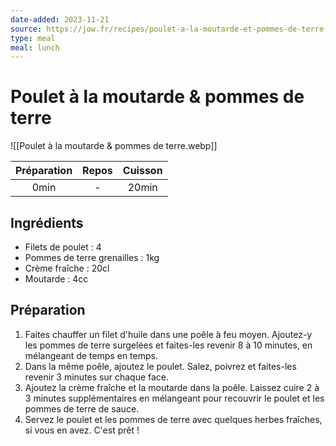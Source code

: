 ```yaml
---
date-added: 2023-11-21
source: https://jow.fr/recipes/poulet-a-la-moutarde-et-pommes-de-terre-8vxk1y011ink03hh0wdb
type: meal
meal: lunch
---
```


# Poulet à la moutarde & pommes de terre

![[Poulet à la moutarde & pommes de terre.webp]]

| Préparation | Repos | Cuisson |
|:-----------:|:-----:|:-------:|
|    0min     |   -   |  20min  |

## Ingrédients

- Filets de poulet : 4
- Pommes de terre grenailles : 1kg
- Crème fraîche : 20cl
- Moutarde : 4cc

## Préparation

1. Faites chauffer un filet d'huile dans une poêle à feu moyen. Ajoutez-y les pommes de terre surgelées et faites-les revenir 8 à 10 minutes, en mélangeant de temps en temps.
2. Dans la même poêle, ajoutez le poulet. Salez, poivrez et faites-les revenir 3 minutes sur chaque face.
3. Ajoutez la crème fraîche et la moutarde dans la poêle. Laissez cuire 2 à 3 minutes supplémentaires en mélangeant pour recouvrir le poulet et les pommes de terre de sauce.
4. Servez le poulet et les pommes de terre avec quelques herbes fraîches, si vous en avez. C'est prêt !

